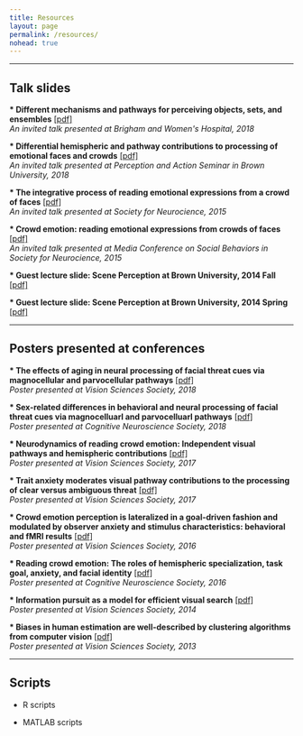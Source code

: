 ```yaml
---
title: Resources
layout: page
permalink: /resources/
nohead: true
---
```

------
## __Talk slides__
__* Different mechanisms and pathways for perceiving objects, sets, and ensembles__ [[pdf]](/images/Im_BWH_talk.pdf)<br/>
  _An invited talk presented at Brigham and Women's Hospital, 2018_
  
__* Differential hemispheric and pathway contributions to processing of emotional faces and crowds__ [[pdf]](/images/HY2018_Brown.pdf)<br/>
  _An invited talk presented at Perception and Action Seminar in Brown University, 2018_  
  
__* The integrative process of reading emotional expressions from a crowd of faces__ [[pdf]](/images/Im_et_al_SfN_2015.pdf)<br/>
  _An invited talk presented at Society for Neurocience, 2015_

__* Crowd emotion: reading emotional expressions from crowds of faces__ [[pdf]](/images/Im_et_al_SfN_Media_2015.pdf)<br/>
  _An invited talk presented at Media Conference on Social Behaviors in Society for Neurocience, 2015_

__* Guest lecture slide: Scene Perception at Brown University, 2014 Fall__ [[pdf]](/images/Lecture17_ScenePerception.pdf)<br/> 

__* Guest lecture slide: Scene Perception at Brown University, 2014 Spring__ [[pdf]](/images/Lecture16_ScenePerception.pdf)<br/>

------   
## __Posters presented at conferences__
__* The effects of aging in neural processing of facial threat cues via magnocellular and parvocellular pathways__ [[pdf]](/images/Im_et_al_VSS_2018.pdf)<br/>
  _Poster presented at Vision Sciences Society, 2018_

__* Sex-related differences in behavioral and neural processing of facial threat cues via magnocelluarl and parvocelluarl pathways__ [[pdf]](/images/Im_et_al_VSS_2018b.pdf)<br/>
  _Poster presented at Cognitive Neuroscience Society, 2018_
  
__* Neurodynamics of reading crowd emotion: Independent visual pathways and hemispheric contributions__ [[pdf]](/images/Im_et_al_VSS_2017.pdf)<br/>
  _Poster presented at Vision Sciences Society, 2017_
  
__* Trait anxiety moderates visual pathway contributions to the processing of clear versus ambiguous threat__ [[pdf]](/images/Im_et_al_VSS_2017b.pdf)<br/>
  _Poster presented at Vision Sciences Society, 2017_
  
__* Crowd emotion perception is lateralized in a goal-driven fashion and modulated by observer anxiety and stimulus characteristics: behavioral and fMRI results__ [[pdf]](/images/Im_et_al_VSS_2016.pdf)<br/>
  _Poster presented at Vision Sciences Society, 2016_
  
__* Reading crowd emotion: The roles of hemispheric specialization, task goal, anxiety, and facial identity__ [[pdf]](/images/Im_et_al_CNS_2016.pdf)<br/>
  _Poster presented at Cognitive Neuroscience Society, 2016_

__* Information pursuit as a model for efficient visual search__ [[pdf]](/images/Im_Entropy_Pursuit_2014VSS.pdf)<br/>
  _Poster presented at Vision Sciences Society, 2014_
  
__* Biases in human estimation are well-described by clustering algorithms from computer vision__ [[pdf]](/images/ImZhongHalberda_poster_final.pdf)<br/>
  _Poster presented at Vision Sciences Society, 2013_  
  
------
## __Scripts__ 
* R scripts 

* MATLAB scripts 



  
  
  
  

